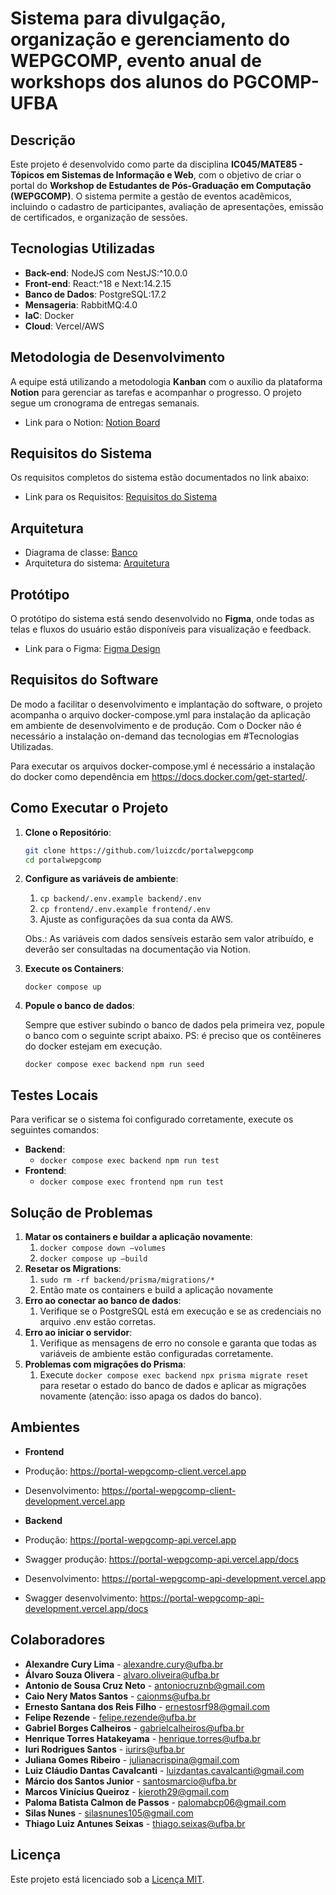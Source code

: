 # Sistema para divulgação, organização e gerenciamento do WEPGCOMP, evento anual de workshops dos alunos do PGCOMP-UFBA

## Descrição

Este projeto é desenvolvido como parte da disciplina **IC045/MATE85 - Tópicos em Sistemas de Informação e Web**, com o objetivo de criar o portal do **Workshop de Estudantes de Pós-Graduação em Computação (WEPGCOMP)**. O sistema permite a gestão de eventos acadêmicos, incluindo o cadastro de participantes, avaliação de apresentações, emissão de certificados, e organização de sessões.

## Tecnologias Utilizadas

- **Back-end**: NodeJS com NestJS:^10.0.0
- **Front-end**: React:^18 e Next:14.2.15
- **Banco de Dados**: PostgreSQL:17.2
- **Mensageria**: RabbitMQ:4.0
- **IaC**: Docker
- **Cloud**: Vercel/AWS

## Metodologia de Desenvolvimento

A equipe está utilizando a metodologia **Kanban** com o auxílio da plataforma **Notion** para gerenciar as tarefas e acompanhar o progresso. O projeto segue um cronograma de entregas semanais.

- Link para o Notion: <a href="https://www.notion.so/119c125c059980578b0eed38349acd82?v=119c125c059980bf8e95000c9a20dde6" target="_blank">Notion Board</a>

## Requisitos do Sistema

Os requisitos completos do sistema estão documentados no link abaixo:

- Link para os Requisitos: <a href="https://docs.google.com/document/d/199d8fJW4-9MX11Lvd4mdy-Vo0Pyx4ZHa53IuHKbWSn0/edit" target="_blank">Requisitos do Sistema</a>

## Arquitetura

- Diagrama de classe: <a href="https://drive.google.com/file/d/1yvpeU6gOZpoEaSvrlkwTapG1A-reHNgG/view" target="_blank">Banco</a>
- Arquitetura do sistema: <a href="https://drive.google.com/file/d/10DCdoz47Gm00mArdla0npXITgNYR1KtJ/view" target="_blank">Arquitetura</a>

## Protótipo

O protótipo do sistema está sendo desenvolvido no **Figma**, onde todas as telas e fluxos do usuário estão disponíveis para visualização e feedback.

- Link para o Figma: <a href="https://www.figma.com/design/02Aslfd2qo4q6pjYxSkoYS/Portal-Web-PGCOMP-team-library?node-id=2365-175&node-type=canvas&t=NHVtl7ASVgSDVt2j-0" target="_blank">Figma Design</a>

## Requisitos do Software

De modo a facilitar o desenvolvimento e implantação do software, o projeto acompanha o arquivo docker-compose.yml para instalação da aplicação em ambiente de desenvolvimento e de produção. Com o Docker não é necessário a instalação on-demand das tecnologias em #Tecnologias Utilizadas.

Para executar os arquivos docker-compose.yml é necessário a instalação do docker como dependência em <https://docs.docker.com/get-started/>.

## Como Executar o Projeto

1. **Clone o Repositório**:

   ```bash
   git clone https://github.com/luizcdc/portalwepgcomp
   cd portalwepgcomp
   ```

2. **Configure as variáveis de ambiente**:

   1. ```cp backend/.env.example backend/.env```
   2. ```cp frontend/.env.example frontend/.env```
   3. Ajuste as configurações da sua conta da AWS.

   Obs.: As variáveis com dados sensíveis estarão sem valor atribuído, e deverão ser consultadas na documentação via Notion.

3. **Execute os Containers**:

   ```docker compose up```

4. **Popule o banco de dados**:

   Sempre que estiver subindo o banco de dados pela primeira vez, popule o banco com o seguinte script abaixo. PS: é preciso que os contêineres do docker estejam em execução.

   ```docker compose exec backend npm run seed```

## Testes Locais

Para verificar se o sistema foi configurado corretamente, execute os seguintes comandos:

- **Backend**:
  - ```docker compose exec backend npm run test```
- **Frontend**:
  - ```docker compose exec frontend npm run test```

## Solução de Problemas

1. **Matar os containers e buildar a aplicação novamente**:
   1. ```docker compose down –volumes```
   2. ```docker compose up –build```
2. **Resetar os Migrations**:
   1. ```sudo rm -rf backend/prisma/migrations/*```
   2. Então mate os containers e build a aplicação novamente
3. **Erro ao conectar ao banco de dados**:
   1. Verifique se o PostgreSQL está em execução e se as credenciais no arquivo .env estão corretas.
4. **Erro ao iniciar o servidor**:
   1. Verifique as mensagens de erro no console e garanta que todas as variáveis de ambiente estão configuradas corretamente.
5. **Problemas com migrações do Prisma**:
   1. Execute ```docker compose exec backend npx prisma migrate reset``` para resetar o estado do banco de dados e aplicar as migrações novamente (atenção: isso apaga os dados do banco).

## Ambientes

- **Frontend**
- Produção: <https://portal-wepgcomp-client.vercel.app>
- Desenvolvimento: <https://portal-wepgcomp-client-development.vercel.app>

- **Backend**
- Produção: <https://portal-wepgcomp-api.vercel.app>
- Swagger produção: <https://portal-wepgcomp-api.vercel.app/docs>
- Desenvolvimento: <https://portal-wepgcomp-api-development.vercel.app>
- Swagger desenvolvimento: <https://portal-wepgcomp-api-development.vercel.app/docs>

## Colaboradores

- **Alexandre Cury Lima** - [alexandre.cury@ufba.br](mailto:alexandre.cury@ufba.br)
- **Álvaro Souza Olivera** - [alvaro.oliveira@ufba.br](mailto:alvaro.oliveira@ufba.br)
- **Antonio de Sousa Cruz Neto** - [antoniocruznb@gmail.com](mailto:antoniocruznb@gmail.com)
- **Caio Nery Matos Santos** - [caionms@ufba.br](mailto:caionms@ufba.br)
- **Ernesto Santana dos Reis Filho** - [ernestosrf98@gmail.com](mailto:ernestosrf98@gmail.com)
- **Felipe Rezende** - [felipe.rezende@ufba.br](mailto:felipe.rezende@ufba.br)
- **Gabriel Borges Calheiros** - [gabrielcalheiros@ufba.br](mailto:gabrielcalheiros@ufba.br)
- **Henrique Torres Hatakeyama** - [henrique.torres@ufba.br](mailto:henrique.torres@ufba.br)
- **Iuri Rodrigues Santos** - [iurirs@ufba.br](mailto:iurirs@ufba.br)
- **Juliana Gomes Ribeiro** - [julianacrispina@gmail.com](mailto:julianacrispina@gmail.com)
- **Luiz Cláudio Dantas Cavalcanti** - [luizdantas.cavalcanti@gmail.com](mailto:luizdantas.cavalcanti@gmail.com)
- **Márcio dos Santos Junior** - [santosmarcio@ufba.br](mailto:santosmarcio@ufba.br)
- **Marcos Vinícius Queiroz** - [kieroth29@gmail.com](mailto:kieroth29@gmail.com)
- **Paloma Batista Calmon de Passos** - [palomabcp06@gmail.com](mailto:palomabcp06@gmail.com)
- **Silas Nunes** - [silasnunes105@gmail.com](mailto:silasnunes105@gmail.com)
- **Thiago Luiz Antunes Seixas** - [thiago.seixas@ufba.br](mailto:thiago.seixas@ufba.br)

## Licença

Este projeto está licenciado sob a [Licença MIT](LICENSE).
